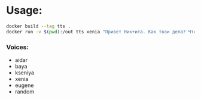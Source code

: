 # Usage:
```bash
docker build --tag tts .
docker run -v $(pwd):/out tts xenia "Привет Ник+ита. Как твои дела? Что кушал?" 123.wav
```
### Voices:
* aidar 
* baya 
* kseniya 
* xenia 
* eugene 
* random

